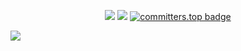 <p align="center">
  <img src="https://visitor-badge.laobi.icu/badge?page_id=ardwiinoo.ardwiinoo" />
  <a href="https://github.com/ardwiinoo"><img src="https://img.shields.io/github/followers/ardwiinoo?label=followers&style=social"/></a>
  <a href="https://user-badge.committers.top/indonesia/ardwiinoo"><img src="https://user-badge.committers.top/indonesia/ardwiinoo.svg" alt="committers.top badge"></a>
</p>

<p align="center">
   <a href="https://www.instagram.com/scaraatsx?igsh=MWl4N2VyNnNvaXd1Yw==">
<!--     <img src="https://img.shields.io/badge/ardwino_-0078D4?style=for-the-badge&logo=Instagram&logoColor=00AEFF&labelColor=black&color=black"> -->
  </a>
  <a href="https://www.linkedin.com/in/guntur-alamsyah-putra-544a4928a?u">
<!--     <img src="https://img.shields.io/badge/-arif%20dwi%20nugroho-blue?style=for-the-badge&logo=Linkedin&logoColor=00AEFF&labelColor=black&color=black"> -->
  </a>
  <a href="guntur.alamsyahptr@gmail.com">
<!--     <img src="https://img.shields.io/badge/ardwiinoo@proton.me-0078D4?style=for-the-badge&logo=Microsoft-Outlook&logoColor=00AEFF&labelColor=black&color=black"> -->
  </a>
</p>

<img src="https://user-images.githubusercontent.com/73097560/115834477-dbab4500-a447-11eb-908a-139a6edaec5c.gif">
